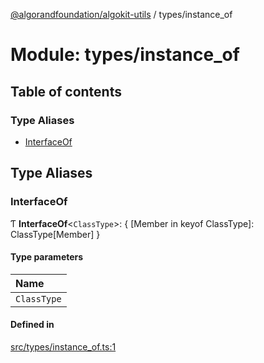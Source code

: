 [@algorandfoundation/algokit-utils](../README.md) / types/instance\_of

# Module: types/instance\_of

## Table of contents

### Type Aliases

- [InterfaceOf](types_instance_of.md#interfaceof)

## Type Aliases

### InterfaceOf

Ƭ **InterfaceOf**\<`ClassType`\>: \{ [Member in keyof ClassType]: ClassType[Member] }

#### Type parameters

| Name |
| :------ |
| `ClassType` |

#### Defined in

[src/types/instance_of.ts:1](https://github.com/algorandfoundation/algokit-utils-ts/blob/main/src/types/instance_of.ts#L1)
